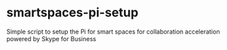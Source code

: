 # smartspaces-pi-setup
Simple script to setup the Pi for smart spaces for collaboration acceleration powered by Skype for Business
